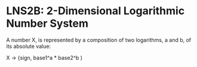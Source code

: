 # LNS2B: 2-Dimensional Logarithmic Number System

A number X, is represented by a composition of two logarithms, a and b, of its absolute value:

X -> {sign, base1^a * base2^b )

